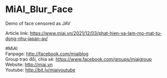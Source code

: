 # MiAI_Blur_Face
Demo of face censored as JAV

Article link:  https://www.miai.vn/2021/12/03/phat-hien-va-lam-mo-mat-tu-dong-nhu-japan-av/

#MìAI <br>
Fanpage: http://facebook.com/miaiblog<br>
Group trao đổi, chia sẻ: https://www.facebook.com/groups/miaigroup<br>
Website: http://miai.vn<br>
Youtube: http://bit.ly/miaiyoutube<br>
